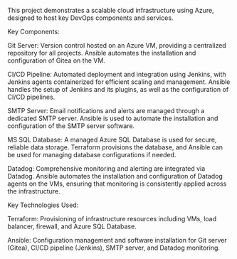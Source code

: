 This project demonstrates a scalable cloud infrastructure using Azure, designed to host key DevOps components and services. 

Key Components:

Git Server: Version control hosted on an Azure VM, providing a centralized repository for all projects. Ansible automates the installation and configuration of Gitea on the VM.

CI/CD Pipeline: Automated deployment and integration using Jenkins, with Jenkins agents containerized for efficient scaling and management. Ansible handles the setup of Jenkins and its plugins, as well as the configuration of CI/CD pipelines.

SMTP Server: Email notifications and alerts are managed through a dedicated SMTP server. Ansible is used to automate the installation and configuration of the SMTP server software.

MS SQL Database: A managed Azure SQL Database is used for secure, reliable data storage. Terraform provisions the database, and Ansible can be used for managing database configurations if needed.

Datadog: Comprehensive monitoring and alerting are integrated via Datadog. Ansible automates the installation and configuration of Datadog agents on the VMs, ensuring that monitoring is consistently applied across the infrastructure.

Key Technologies Used:

Terraform: Provisioning of infrastructure resources including VMs, load balancer, firewall, and Azure SQL Database.

Ansible: Configuration management and software installation for Git server (Gitea), CI/CD pipeline (Jenkins), SMTP server, and Datadog monitoring.
